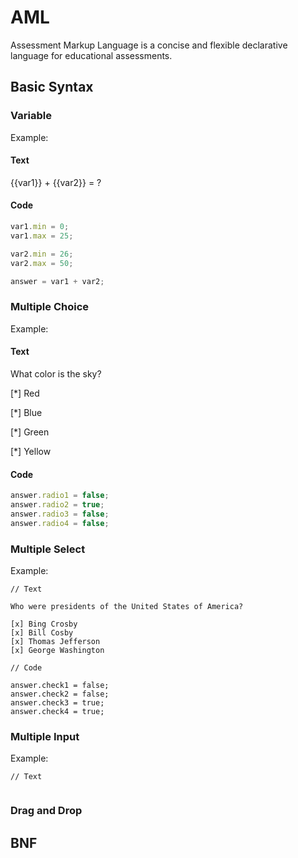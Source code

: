 # AML

Assessment Markup Language is a concise and flexible declarative language for educational assessments.

## Basic Syntax

### Variable

Example:

#### Text

{{var1}} + {{var2}} = ?

#### Code

```javascript
var1.min = 0;
var1.max = 25;

var2.min = 26;
var2.max = 50;

answer = var1 + var2;
```

### Multiple Choice

Example:

#### Text

What color is the sky?

[\*] Red

[\*] Blue

[\*] Green

[\*] Yellow

#### Code

```javascript
answer.radio1 = false;
answer.radio2 = true;
answer.radio3 = false;
answer.radio4 = false;
```

### Multiple Select

Example:
```
// Text

Who were presidents of the United States of America?

[x] Bing Crosby
[x] Bill Cosby
[x] Thomas Jefferson
[x] George Washington

// Code

answer.check1 = false;
answer.check2 = false;
answer.check3 = true;
answer.check4 = true;
```

### Multiple Input

Example:
```
// Text


```

### Drag and Drop

## BNF

